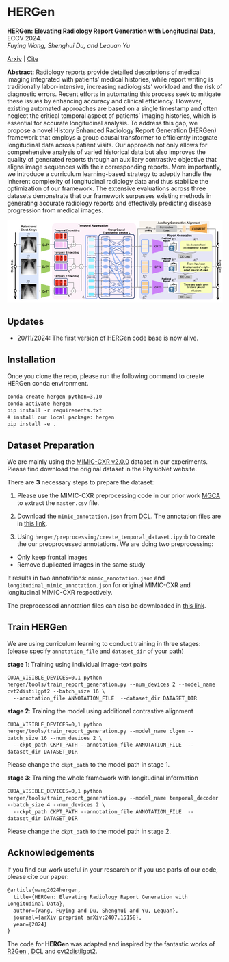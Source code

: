 # HERGen

<b>HERGen: Elevating Radiology Report Generation with Longitudinal Data</b>, ECCV 2024.
<br><em>Fuying Wang, Shenghui Du, and Lequan Yu</em></br>

[Arxiv](https://arxiv.org/pdf/2407.15158) | [Cite](#acknowledgements)

**Abstract**: Radiology reports provide detailed descriptions of medical imaging integrated with patients’ medical histories, while report writing is traditionally labor-intensive, increasing radiologists’ workload and the risk of diagnostic errors. Recent efforts in automating this process seek to mitigate these issues by enhancing accuracy and clinical efficiency. However, existing automated approaches are based on a single timestamp and often neglect the critical temporal aspect of patients’ imaging histories, which is essential for accurate longitudinal analysis. To address this gap, we propose a novel History Enhanced Radiology Report Generation (HERGen) framework that employs a group causal transformer to efficiently integrate longitudinal data across patient visits. Our approach
not only allows for comprehensive analysis of varied historical data but also improves the quality of generated reports through an auxiliary contrastive objective that aligns image sequences with their corresponding reports. More importantly, we introduce a curriculum learning-based strategy to adeptly handle the inherent complexity of longitudinal radiology data and thus stabilize the optimization of our framework. The extensive evaluations across three datasets demonstrate that our framework surpasses existing methods in generating accurate radiology reports and effectively predicting disease progression from medical images.

![](docs/framework.png)

## Updates
- 20/11/2024: The first version of HERGen code base is now alive.

## Installation
Once you clone the repo, please run the following command to create HERGen conda environment. 
```
conda create hergen python=3.10
conda activate hergen
pip install -r requirements.txt
# install our local package: hergen
pip install -e .
```

## Dataset Preparation

We are mainly using the [MIMIC-CXR v2.0.0](https://physionet.org/content/mimic-cxr/2.0.0/) dataset in our experiments. Please find download the original dataset in the PhysioNet website.

There are **3** necessary steps to prepare the dataset:

1. Please use the MIMIC-CXR preprocessing code in our prior work [MGCA](https://github.com/HKU-MedAI/MGCA/blob/main/mgca/preprocess/mimic_cxr.py) to extract the `master.csv` file. 

2. Download the `mimic_annotation.json` from [DCL](https://github.com/mlii0117/DCL). The annotation files are in [this link](https://drive.google.com/drive/folders/1BX_Fbs6FVeCtr6xOLdi-YHAYHAy7lCDv).

3. Using `hergen/preprocessing/create_temporal_dataset.ipynb` to create the our preoprocessed annotations. We are doing two preprocessing: 
- Only keep frontal images
- Remove duplicated images in the same study

It results in two annotations: 
`mimic_annotation.json` and `longitudinal_mimic_annotation.json` for original MIMIC-CXR and longitudinal MIMIC-CXR respectively.

The preprocessed annotation files can also be downloaded in [this link](https://drive.google.com/drive/folders/1jaBZ4KfvcA0dWnGMEdjHkv-8zYNstyk1?usp=sharing).

## Train HERGen
We are using curriculum learning to conduct training in three stages:
(please specify `annotation_file` and `dataset_dir` of your path)

**stage 1**: Training using individual image-text pairs
```
CUDA_VISIBLE_DEVICES=0,1 python hergen/tools/train_report_generation.py --num_devices 2 --model_name cvt2distilgpt2 --batch_size 16 \
  --annotation_file ANNOTATION_FILE  --dataset_dir DATASET_DIR
```

**stage 2**: Training the model using additional contrastive alignment
```
CUDA_VISIBLE_DEVICES=0,1 python hergen/tools/train_report_generation.py --model_name clgen --batch_size 16 --num_devices 2 \
  --ckpt_path CKPT_PATH --annotation_file ANNOTATION_FILE  --dataset_dir DATASET_DIR
```
Please change the `ckpt_path` to the model path in stage 1.

**stage 3**: Training the whole framework with longitudinal information
```
CUDA_VISIBLE_DEVICES=0,1 python hergen/tools/train_report_generation.py --model_name temporal_decoder --batch_size 4 --num_devices 2 \
  --ckpt_path CKPT_PATH --annotation_file ANNOTATION_FILE  --dataset_dir DATASET_DIR
```
Please change the `ckpt_path` to the model path in stage 2.

## Acknowledgements
If you find our work useful in your research or if you use parts of our code, please cite our paper:
```
@article{wang2024hergen,
  title={HERGen: Elevating Radiology Report Generation with Longitudinal Data},
  author={Wang, Fuying and Du, Shenghui and Yu, Lequan},
  journal={arXiv preprint arXiv:2407.15158},
  year={2024}
}
```

The code for **HERGen** was adapted and inspired by the fantastic works of [R2Gen](https://github.com/cuhksz-nlp/R2Gen) , [DCL](https://github.com/mlii0117/DCL) and [cvt2distilgpt2](https://github.com/aehrc/cvt2distilgpt2).